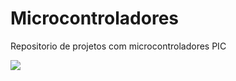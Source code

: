 # Microcontroladores

Repositorio de projetos com microcontroladores PIC

![](https://github.com/FelipeFFerreira/Microcontroladores/tree/master/PIC16F/Controle_analogico_pwm/gifApresentacao.gif "")
